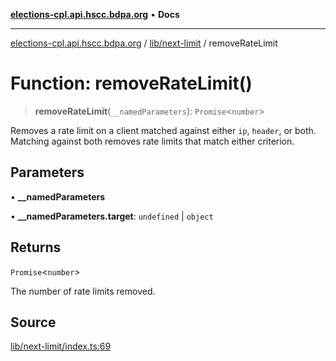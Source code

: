 [**elections-cpl.api.hscc.bdpa.org**](../../../README.md) • **Docs**

***

[elections-cpl.api.hscc.bdpa.org](../../../README.md) / [lib/next-limit](../README.md) / removeRateLimit

# Function: removeRateLimit()

> **removeRateLimit**(`__namedParameters`): `Promise`\<`number`\>

Removes a rate limit on a client matched against either `ip`, `header`, or
both. Matching against both removes rate limits that match either criterion.

## Parameters

• **\_\_namedParameters**

• **\_\_namedParameters.target**: `undefined` \| `object`

## Returns

`Promise`\<`number`\>

The number of rate limits removed.

## Source

[lib/next-limit/index.ts:69](https://github.com/nhscc/elections_cpl.api.hscc.bdpa.org/blob/46ed5b306a3fd199be2bd28706c3da03542c6da3/lib/next-limit/index.ts#L69)
